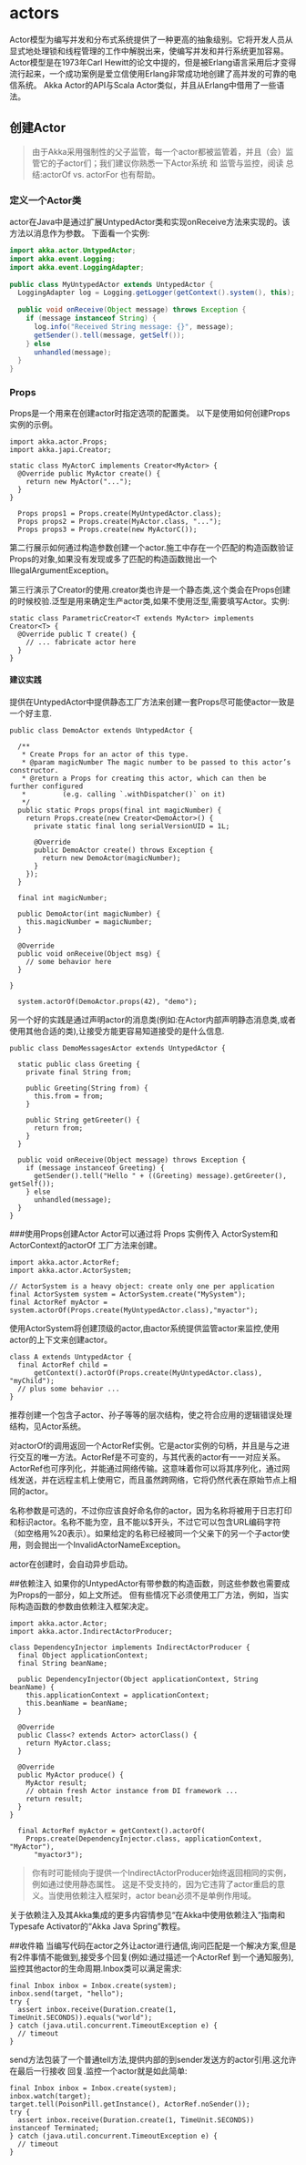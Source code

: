 # actors
Actor模型为编写并发和分布式系统提供了一种更高的抽象级别。它将开发人员从显式地处理锁和线程管理的工作中解脱出来，使编写并发和并行系统更加容易。Actor模型是在1973年Carl Hewitt的论文中提的，但是被Erlang语言采用后才变得流行起来，一个成功案例是爱立信使用Erlang非常成功地创建了高并发的可靠的电信系统。
Akka Actor的API与Scala Actor类似，并且从Erlang中借用了一些语法。

## 创建Actor
> 由于Akka采用强制性的父子监管，每一个actor都被监管着，并且（会）监管它的子actor们；我们建议你熟悉一下Actor系统 和 监管与监控，阅读 总结:actorOf vs. actorFor 也有帮助。

### 定义一个Actor类
actor在Java中是通过扩展UntypedActor类和实现onReceive方法来实现的。该方法以消息作为参数。
下面看一个实例:
```java
import akka.actor.UntypedActor;
import akka.event.Logging;
import akka.event.LoggingAdapter;
 
public class MyUntypedActor extends UntypedActor {
  LoggingAdapter log = Logging.getLogger(getContext().system(), this);
 
  public void onReceive(Object message) throws Exception {
    if (message instanceof String) {
      log.info("Received String message: {}", message);
      getSender().tell(message, getSelf());
    } else
      unhandled(message);
  }
}
```

### Props
Props是一个用来在创建actor时指定选项的配置类。 以下是使用如何创建Props实例的示例。 
```
import akka.actor.Props;
import akka.japi.Creator;
```

```
static class MyActorC implements Creator<MyActor> {
  @Override public MyActor create() {
    return new MyActor("...");
  }
}
 
  Props props1 = Props.create(MyUntypedActor.class);
  Props props2 = Props.create(MyActor.class, "...");
  Props props3 = Props.create(new MyActorC());
```
第二行展示如何通过构造参数创建一个actor.施工中存在一个匹配的构造函数验证Props的对象,如果没有发现或多了匹配的构造函数抛出一个IllegalArgumentException。

第三行演示了Creator的使用.creator类也许是一个静态类,这个类会在Props创建的时候校验.泛型是用来确定生产actor类,如果不使用泛型,需要填写Actor。实例:
```
static class ParametricCreator<T extends MyActor> implements Creator<T> {
  @Override public T create() {
    // ... fabricate actor here
  }
}
```


#### 建议实践
提供在UntypedActor中提供静态工厂方法来创建一套Props尽可能使actor一致是一个好主意.
```
public class DemoActor extends UntypedActor {
  
  /**
   * Create Props for an actor of this type.
   * @param magicNumber The magic number to be passed to this actor’s constructor.
   * @return a Props for creating this actor, which can then be further configured
   *         (e.g. calling `.withDispatcher()` on it)
   */
  public static Props props(final int magicNumber) {
    return Props.create(new Creator<DemoActor>() {
      private static final long serialVersionUID = 1L;
 
      @Override
      public DemoActor create() throws Exception {
        return new DemoActor(magicNumber);
      }
    });
  }
  
  final int magicNumber;
 
  public DemoActor(int magicNumber) {
    this.magicNumber = magicNumber;
  }
  
  @Override
  public void onReceive(Object msg) {
    // some behavior here
  }
  
}
 
  system.actorOf(DemoActor.props(42), "demo");
```
另一个好的实践是通过声明actor的消息类(例如:在Actor内部声明静态消息类,或者使用其他合适的类),让接受方能更容易知道接受的是什么信息.
```
public class DemoMessagesActor extends UntypedActor {
 
  static public class Greeting {
    private final String from;
 
    public Greeting(String from) {
      this.from = from;
    }
 
    public String getGreeter() {
      return from;
    }
  }
 
  public void onReceive(Object message) throws Exception {
    if (message instanceof Greeting) {
      getSender().tell("Hello " + ((Greeting) message).getGreeter(), getSelf());
    } else
      unhandled(message);
  }
}
```

###使用Props创建Actor
Actor可以通过将 Props 实例传入 ActorSystem和ActorContext的actorOf 工厂方法来创建。
```
import akka.actor.ActorRef;
import akka.actor.ActorSystem;
```
```
// ActorSystem is a heavy object: create only one per application
final ActorSystem system = ActorSystem.create("MySystem");
final ActorRef myActor = system.actorOf(Props.create(MyUntypedActor.class),"myactor");
```
使用ActorSystem将创建顶级的actor,由actor系统提供监管actor来监控,使用actor的上下文来创建actor。
```
class A extends UntypedActor {
  final ActorRef child =
      getContext().actorOf(Props.create(MyUntypedActor.class), "myChild");
  // plus some behavior ...
}
```

推荐创建一个包含子actor、孙子等等的层次结构，使之符合应用的逻辑错误处理结构，见Actor系统。

对actorOf的调用返回一个ActorRef实例。它是actor实例的句柄，并且是与之进行交互的唯一方法。ActorRef是不可变的，与其代表的actor有一一对应关系。ActorRef也可序列化，并能通过网络传输。这意味着你可以将其序列化，通过网线发送，并在远程主机上使用它，而且虽然跨网络，它将仍然代表在原始节点上相同的actor。

名称参数是可选的，不过你应该良好命名你的actor，因为名称将被用于日志打印和标识actor。名称不能为空，且不能以$开头，不过它可以包含URL编码字符（如空格用%20表示）。如果给定的名称已经被同一个父亲下的另一个子actor使用，则会抛出一个InvalidActorNameException。

actor在创建时，会自动异步启动。

##依赖注入
如果你的UntypedActor有带参数的构造函数，则这些参数也需要成为Props的一部分，如上文所述。
但有些情况下必须使用工厂方法，例如，当实际构造函数的参数由依赖注入框架决定。
```
import akka.actor.Actor;
import akka.actor.IndirectActorProducer;
```
```
class DependencyInjector implements IndirectActorProducer {
  final Object applicationContext;
  final String beanName;
  
  public DependencyInjector(Object applicationContext, String beanName) {
    this.applicationContext = applicationContext;
    this.beanName = beanName;
  }
  
  @Override
  public Class<? extends Actor> actorClass() {
    return MyActor.class;
  }
  
  @Override
  public MyActor produce() {
    MyActor result;
    // obtain fresh Actor instance from DI framework ...
    return result;
  }
}
  
  final ActorRef myActor = getContext().actorOf(
    Props.create(DependencyInjector.class, applicationContext, "MyActor"),
      "myactor3");
```
>你有时可能倾向于提供一个IndirectActorProducer始终返回相同的实例，例如通过使用静态属性。
这是不受支持的，因为它违背了actor重启的意义。当使用依赖注入框架时，actor bean必须不是单例作用域。


关于依赖注入及其Akka集成的更多内容情参见“在Akka中使用依赖注入”指南和Typesafe Activator的“Akka Java Spring”教程。


##收件箱
当编写代码在actor之外让actor进行通信,询问匹配是一个解决方案,但是有2件事情不能做到,接受多个回复(例如:通过描述一个ActorRef
到一个通知服务),监控其他actor的生命周期.Inbox类可以满足需求:
```
final Inbox inbox = Inbox.create(system);
inbox.send(target, "hello");
try {
  assert inbox.receive(Duration.create(1, TimeUnit.SECONDS)).equals("world");
} catch (java.util.concurrent.TimeoutException e) {
  // timeout
}
```
send方法包装了一个普通tell方法,提供内部的到sender发送方的actor引用.这允许在最后一行接收
回复.监控一个actor就是如此简单:
```
final Inbox inbox = Inbox.create(system);
inbox.watch(target);
target.tell(PoisonPill.getInstance(), ActorRef.noSender());
try {
  assert inbox.receive(Duration.create(1, TimeUnit.SECONDS)) instanceof Terminated;
} catch (java.util.concurrent.TimeoutException e) {
  // timeout
}
```







